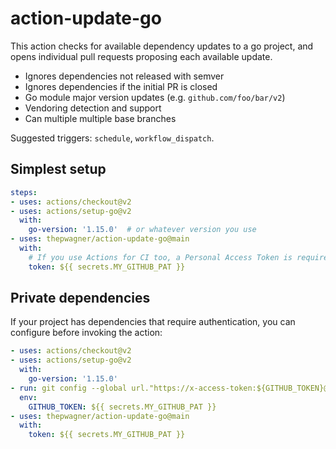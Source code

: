 # action-update-go

This action checks for available dependency updates to a go project, and opens individual pull requests proposing each available update.

* Ignores dependencies not released with semver
* Ignores dependencies if the initial PR is closed
* Go module major version updates (e.g. `github.com/foo/bar/v2`)
* Vendoring detection and support
* Can multiple multiple base branches

Suggested triggers: `schedule`, `workflow_dispatch`.


## Simplest setup

```yaml
steps:
- uses: actions/checkout@v2
- uses: actions/setup-go@v2
  with:
    go-version: '1.15.0'  # or whatever version you use
- uses: thepwagner/action-update-go@main
  with:
    # If you use Actions for CI too, a Personal Access Token is required for update PRs to trigger
    token: ${{ secrets.MY_GITHUB_PAT }}
```

## Private dependencies

If your project has dependencies that require authentication, you can configure before invoking the action:

```yaml
- uses: actions/checkout@v2
- uses: actions/setup-go@v2
  with:
    go-version: '1.15.0'
- run: git config --global url."https://x-access-token:${GITHUB_TOKEN}@github.com".insteadOf "https://github.com"
  env:
    GITHUB_TOKEN: ${{ secrets.MY_GITHUB_PAT }}
- uses: thepwagner/action-update-go@main
  with:
    token: ${{ secrets.MY_GITHUB_PAT }}
```

